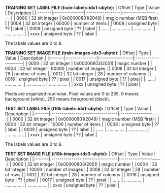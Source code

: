 **TRAINING SET LABEL FILE (train-labels-idx1-ubyte):**
| Offset | Type           | Value            | Description          |
|:-------|:---------------|:-----------------|:---------------------|
| 0000   | 32 bit integer | 0x00000801(2049) | magic number (MSB first) |
| 0004   | 32 bit integer | 60000            | number of items      |
| 0008   | unsigned byte  | ??               | label                |
| 0009   | unsigned byte  | ??               | label                |
| ...... | .............. | ............... | ...............      |
| xxxx   | unsigned byte  | ??               | label                |

The labels values are 0 to 9.

**TRAINING SET IMAGE FILE (train-images-idx3-ubyte):**
| Offset | Type           | Value            | Description          |
|:-------|:---------------|:-----------------|:---------------------|
| 0000   | 32 bit integer | 0x00000803(2051) | magic number         |
| 0004   | 32 bit integer | 60000            | number of images     |
| 0008   | 32 bit integer | 28               | number of rows       |
| 0012   | 32 bit integer | 28               | number of columns    |
| 0016   | unsigned byte  | ??               | pixel                |
| 0017   | unsigned byte  | ??               | pixel                |
| ...... | .............. | ............... | ...............      |
| xxxx   | unsigned byte  | ??               | pixel                |

Pixels are organized row-wise. Pixel values are 0 to 255. 0 means background (white), 255 means foreground (black).

**TEST SET LABEL FILE (t10k-labels-idx1-ubyte):**
| Offset | Type           | Value            | Description          |
|:-------|:---------------|:-----------------|:---------------------|
| 0000   | 32 bit integer | 0x00000801(2049) | magic number (MSB first) |
| 0004   | 32 bit integer | 10000            | number of items      |
| 0008   | unsigned byte  | ??               | label                |
| 0009   | unsigned byte  | ??               | label                |
| ...... | .............. | ............... | ...............      |
| xxxx   | unsigned byte  | ??               | label                |

The labels values are 0 to 9.

**TEST SET IMAGE FILE (t10k-images-idx3-ubyte):**
| Offset | Type           | Value            | Description          |
|:-------|:---------------|:-----------------|:---------------------|
| 0000   | 32 bit integer | 0x00000803(2051) | magic number         |
| 0004   | 32 bit integer | 10000            | number of images     |
| 0008   | 32 bit integer | 28               | number of rows       |
| 0012   | 32 bit integer | 28               | number of columns    |
| 0016   | unsigned byte  | ??               | pixel                |
| 0017   | unsigned byte  | ??               | pixel                |
| ...... | .............. | ............... | ...............      |
| xxxx   | unsigned byte  | ??               | pixel                |
